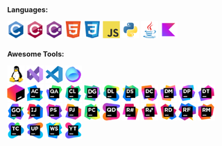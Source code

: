 ### Languages:
<p>
    <img src='./svg/Devicon/c-original.svg' width=40 height=40/>
    <img src='./svg/Devicon/cplusplus-original.svg' width=40 height=40/>
    <img src='./svg/Devicon/csharp-original.svg' width=40 height=40/>
    <img src='./svg/Devicon/html5-original.svg' width=40 height=40/>
    <img src='./svg/Devicon/css3-original.svg' width=40 height=40/>
    <img src='./svg/Devicon/javascript-original.svg' width=40 height=40/>
    <img src='./svg/Devicon/python-original.svg' width=40 height=40/>
    <img src='./svg/Devicon/java-original.svg' width=40 height=40/>
<img src='./svg/JetBrain/Kotlin_icon.svg' width=40 height=40/>
</p>

### Awesome Tools:
<p>
    <img src='./svg/Devicon/linux-original.svg' width=40 height=40/>
    <img src='./svg/Visual_Studio_Icon_2022.svg' width=40 height=40/>
    <img src='./svg/Devicon/vscode-original.svg' width=40 height=40/>
    <img src='./svg/JetBrain/Fleet_icon.svg' width=40 height=40/>
    <br>
    <img src='./svg/JetBrain/Toolbox_icon.svg' width=40 height=40/>
    <img src='./svg/JetBrain/AppCode_icon.svg' width=40 height=40/>
    <img src='./svg/JetBrain/Aqua_icon.svg' width=40 height=40/>
    <img src='./svg/JetBrain/CLion_icon.svg' width=40 height=40/>
    <img src='./svg/JetBrain/DataGrip_icon.svg' width=40 height=40/>
    <img src='./svg/JetBrain/Datalore_icon.svg' width=40 height=40/>
    <img src='./svg/JetBrain/DataSpell_icon.svg' width=40 height=40/>
    <img src='./svg/JetBrain/dotCover_icon.svg' width=40 height=40/>
    <img src='./svg/JetBrain/dotMemory_icon.svg' width=40 height=40/>
    <img src='./svg/JetBrain/dotPeek_icon.svg' width=40 height=40/>
    <img src='./svg/JetBrain/dotTrace_icon.svg' width=40 height=40/>
    <img src='./svg/JetBrain/GoLand_icon.svg' width=40 height=40/>
    <img src='./svg/JetBrain/IntelliJ_IDEA_icon.svg' width=40 height=40/>
    <img src='./svg/JetBrain/PhpStorm_icon.svg' width=40 height=40/>
    <img src='./svg/JetBrain/Projector_icon.svg' width=40 height=40/>
    <img src='./svg/JetBrain/PyCharm_icon.svg' width=40 height=40/>
    <img src='./svg/JetBrain/Qodana_icon.svg' width=40 height=40/>
    <img src='./svg/JetBrain/ReSharper_icon.svg' width=40 height=40/>
    <img src='./svg/JetBrain/ReSharperCPP_icon.svg' width=40 height=40/>
    <img src='./svg/JetBrain/Rider_icon.svg' width=40 height=40/>
    <img src='./svg/JetBrain/RiderFlow_icon.svg' width=40 height=40/>
    <img src='./svg/JetBrain/RubyMine_icon.svg' width=40 height=40/>
    <img src='./svg/JetBrain/TeamCity_icon.svg' width=40 height=40/>
    <img src='./svg/JetBrain/Upsource_icon.svg' width=40 height=40/>
    <img src='./svg/JetBrain/WebStorm_icon.svg' width=40 height=40/>
    <img src='./svg/JetBrain/YouTrack_icon.svg' width=40 height=40/>
</p>
